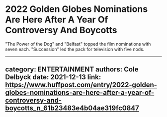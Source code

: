 # 2022 Golden Globes Nominations Are Here After A Year Of Controversy And Boycotts

"The Power of the Dog" and "Belfast" topped the film nominations with seven each. "Succession" led the pack for television with five nods.

---
category: ENTERTAINMENT
authors: Cole Delbyck
date: 2021-12-13
link: https://www.huffpost.com/entry/2022-golden-globes-nominations-are-here-after-a-year-of-controversy-and-boycotts_n_61b23483e4b04ae319fc0847
---

